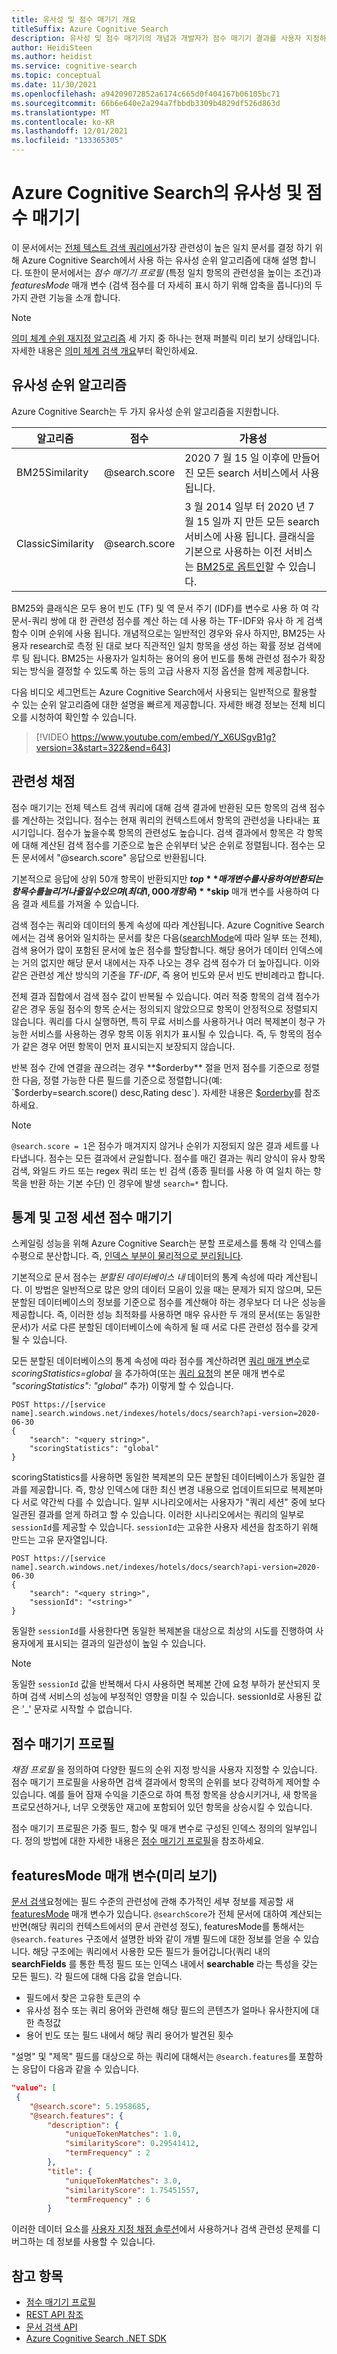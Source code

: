 ```yaml
---
title: 유사성 및 점수 매기기 개요
titleSuffix: Azure Cognitive Search
description: 유사성 및 점수 매기기의 개념과 개발자가 점수 매기기 결과를 사용자 지정하기 위해 수행할 수 있는 작업을 설명합니다.
author: HeidiSteen
ms.author: heidist
ms.service: cognitive-search
ms.topic: conceptual
ms.date: 11/30/2021
ms.openlocfilehash: a94209072852a6174c665d0f404167b06105bc71
ms.sourcegitcommit: 66b6e640e2a294a7fbbdb3309b4829df526d863d
ms.translationtype: MT
ms.contentlocale: ko-KR
ms.lasthandoff: 12/01/2021
ms.locfileid: "133365305"
---
```

# <a name="similarity-and-scoring-in-azure-cognitive-search"></a>Azure Cognitive Search의 유사성 및 점수 매기기

이 문서에서는 [전체 텍스트 검색 쿼리에서](search-lucene-query-architecture.md)가장 관련성이 높은 일치 문서를 결정 하기 위해 Azure Cognitive Search에서 사용 하는 유사성 순위 알고리즘에 대해 설명 합니다. 또한이 문서에서는 *점수 매기기 프로필* (특정 일치 항목의 관련성을 높이는 조건)과 *featuresMode* 매개 변수 (검색 점수를 더 자세히 표시 하기 위해 압축을 풉니다)의 두 가지 관련 기능을 소개 합니다.

> [!NOTE]
> [의미 체계 순위 재지정 알고리즘](semantic-ranking.md) 세 가지 중 하나는 현재 퍼블릭 미리 보기 상태입니다. 자세한 내용은 [의미 체계 검색 개요](semantic-search-overview.md)부터 확인하세요.

## <a name="similarity-ranking-algorithms"></a>유사성 순위 알고리즘

Azure Cognitive Search는 두 가지 유사성 순위 알고리즘을 지원합니다.

| 알고리즘 | 점수 | 가용성 |
|-----------|-------|--------------|
| BM25Similarity | @search.score | 2020 7 월 15 일 이후에 만들어진 모든 search 서비스에서 사용 됩니다. |
| ClassicSimilarity | @search.score | 3 월 2014 일부 터 2020 년 7 월 15 일까 지 만든 모든 search 서비스에 사용 됩니다. 클래식을 기본으로 사용하는 이전 서비스는 [BM25로 옵트인](index-ranking-similarity.md)할 수 있습니다. |

BM25와 클래식은 모두 용어 빈도 (TF) 및 역 문서 주기 (IDF)를 변수로 사용 하 여 각 문서-쿼리 쌍에 대 한 관련성 점수를 계산 하는 데 사용 하는 TF-IDF와 유사 하 게 검색 함수 이며 순위에 사용 됩니다. 개념적으로는 일반적인 경우와 유사 하지만, BM25는 사용자 research로 측정 된 대로 보다 직관적인 일치 항목을 생성 하는 확률 정보 검색에 루 팅 됩니다. BM25는 사용자가 일치하는 용어의 용어 빈도를 통해 관련성 점수가 확장되는 방식을 결정할 수 있도록 하는 등의 고급 사용자 지정 옵션을 함께 제공합니다.

다음 비디오 세그먼트는 Azure Cognitive Search에서 사용되는 일반적으로 활용할 수 있는 순위 알고리즘에 대한 설명을 빠르게 제공합니다. 자세한 배경 정보는 전체 비디오를 시청하여 확인할 수 있습니다.

> [!VIDEO https://www.youtube.com/embed/Y_X6USgvB1g?version=3&start=322&end=643]

## <a name="relevance-scoring"></a>관련성 채점

점수 매기기는 전체 텍스트 검색 쿼리에 대해 검색 결과에 반환된 모든 항목의 검색 점수를 계산하는 것입니다. 점수는 현재 쿼리의 컨텍스트에서 항목의 관련성을 나타내는 표시기입니다. 점수가 높을수록 항목의 관련성도 높습니다. 검색 결과에서 항목은 각 항목에 대해 계산된 검색 점수를 기준으로 높은 순위부터 낮은 순위로 정렬됩니다. 점수는 모든 문서에서 "@search.score" 응답으로 반환됩니다.

기본적으로 응답에 상위 50개 항목이 반환되지만 **$top** 매개 변수를 사용하여 반환되는 항목 수를 늘리거나 줄일 수 있으며(최대 1,000개 항목) **$skip** 매개 변수를 사용하여 다음 결과 세트를 가져올 수 있습니다.

검색 점수는 쿼리와 데이터의 통계 속성에 따라 계산됩니다. Azure Cognitive Search에서는 검색 용어와 일치하는 문서를 찾은 다음([searchMode](/rest/api/searchservice/search-documents#query-parameters)에 따라 일부 또는 전체), 검색 용어가 많이 포함된 문서에 높은 점수를 할당합니다. 해당 용어가 데이터 인덱스에는 거의 없지만 해당 문서 내에서는 자주 나오는 경우 검색 점수가 더 높아집니다. 이와 같은 관련성 계산 방식의 기준을 *TF-IDF*, 즉 용어 빈도와 문서 빈도 반비례라고 합니다.

전체 결과 집합에서 검색 점수 값이 반복될 수 있습니다. 여러 적중 항목의 검색 점수가 같은 경우 동일 점수의 항목 순서는 정의되지 않았으므로 항목이 안정적으로 정렬되지 않습니다. 쿼리를 다시 실행하면, 특히 무료 서비스를 사용하거나 여러 복제본이 청구 가능한 서비스를 사용하는 경우 항목 이동 위치가 표시될 수 있습니다. 즉, 두 항목의 점수가 같은 경우 어떤 항목이 먼저 표시되는지 보장되지 않습니다.

반복 점수 간에 연결을 끊으려는 경우 **$orderby** 절을 먼저 점수를 기준으로 정렬한 다음, 정렬 가능한 다른 필드를 기준으로 정렬합니다(예: `$orderby=search.score() desc,Rating desc`). 자세한 내용은 [$orderby](search-query-odata-orderby.md)를 참조하세요.

> [!NOTE]
> `@search.score = 1`은 점수가 매겨지지 않거나 순위가 지정되지 않은 결과 세트를 나타냅니다. 점수는 모든 결과에서 균일합니다. 점수를 매긴 결과는 쿼리 양식이 유사 항목 검색, 와일드 카드 또는 regex 쿼리 또는 빈 검색 (종종 필터를 사용 하 여 일치 하는 항목을 반환 하는 기본 수단) 인 경우에 발생 `search=*` 합니다.

<a name="scoring-statistics"></a>

## <a name="scoring-statistics-and-sticky-sessions"></a>통계 및 고정 세션 점수 매기기

스케일링 성능을 위해 Azure Cognitive Search는 분할 프로세스를 통해 각 인덱스를 수평으로 분산합니다. 즉, [인덱스 부분이 물리적으로 분리됩니다](search-capacity-planning.md#concepts-search-units-replicas-partitions-shards).

기본적으로 문서 점수는 *분할된 데이터베이스 내* 데이터의 통계 속성에 따라 계산됩니다. 이 방법은 일반적으로 많은 양의 데이터 모음이 있을 때는 문제가 되지 않으며, 모든 분할된 데이터베이스의 정보를 기준으로 점수를 계산해야 하는 경우보다 더 나은 성능을 제공합니다. 즉, 이러한 성능 최적화를 사용하면 매우 유사한 두 개의 문서(또는 동일한 문서)가 서로 다른 분할된 데이터베이스에 속하게 될 때 서로 다른 관련성 점수를 갖게 될 수 있습니다.

모든 분할된 데이터베이스의 통계 속성에 따라 점수를 계산하려면 [쿼리 매개 변수](/rest/api/searchservice/search-documents)로 *scoringStatistics=global* 을 추가하여(또는 [쿼리 요청](/rest/api/searchservice/search-documents)의 본문 매개 변수로 *"scoringStatistics": "global"* 추가) 이렇게 할 수 있습니다.

```http
POST https://[service name].search.windows.net/indexes/hotels/docs/search?api-version=2020-06-30
{
    "search": "<query string>",
    "scoringStatistics": "global"
}
```

scoringStatistics를 사용하면 동일한 복제본의 모든 분할된 데이터베이스가 동일한 결과를 제공합니다. 즉, 항상 인덱스에 대한 최신 변경 내용으로 업데이트되므로 복제본마다 서로 약간씩 다를 수 있습니다. 일부 시나리오에서는 사용자가 "쿼리 세션" 중에 보다 일관된 결과를 얻게 하려고 할 수 있습니다. 이러한 시나리오에서는 쿼리의 일부로 `sessionId`를 제공할 수 있습니다. `sessionId`는 고유한 사용자 세션을 참조하기 위해 만드는 고유 문자열입니다.

```http
POST https://[service name].search.windows.net/indexes/hotels/docs/search?api-version=2020-06-30
{
    "search": "<query string>",
    "sessionId": "<string>"
}
```

동일한 `sessionId`를 사용한다면 동일한 복제본을 대상으로 최상의 시도를 진행하여 사용자에게 표시되는 결과의 일관성이 높일 수 있습니다. 

> [!NOTE]
> 동일한 `sessionId` 값을 반복해서 다시 사용하면 복제본 간에 요청 부하가 분산되지 못하며 검색 서비스의 성능에 부정적인 영향을 미칠 수 있습니다. sessionId로 사용된 값은 '_' 문자로 시작할 수 없습니다.

## <a name="scoring-profiles"></a>점수 매기기 프로필

*채점 프로필* 을 정의하여 다양한 필드의 순위 지정 방식을 사용자 지정할 수 있습니다. 점수 매기기 프로필을 사용하면 검색 결과에서 항목의 순위를 보다 강력하게 제어할 수 있습니다. 예를 들어 잠재 수익을 기준으로 하여 특정 항목을 상승시키거나, 새 항목을 프로모션하거나, 너무 오랫동안 재고에 포함되어 있던 항목을 상승시킬 수 있습니다. 

점수 매기기 프로필은 가중 필드, 함수 및 매개 변수로 구성된 인덱스 정의의 일부입니다. 정의 방법에 대한 자세한 내용은 [점수 매기기 프로필](index-add-scoring-profiles.md)을 참조하세요.

<a name="featuresMode-param"></a>

## <a name="featuresmode-parameter-preview"></a>featuresMode 매개 변수(미리 보기)

[문서 검색](/rest/api/searchservice/preview-api/search-documents)요청에는 필드 수준의 관련성에 관해 추가적인 세부 정보를 제공할 새 [featuresMode](/rest/api/searchservice/preview-api/search-documents#featuresmode) 매개 변수가 있습니다. `@searchScore`가 전체 문서에 대하여 계산되는 반면(해당 쿼리의 컨텍스트에서의 문서 관련성 정도), featuresMode를 통해서는 `@search.features` 구조에서 설명한 바와 같이 개별 필드에 대한 정보를 얻을 수 있습니다. 해당 구조에는 쿼리에서 사용한 모든 필드가 들어갑니다(쿼리 내의 **searchFields** 를 통한 특정 필드 또는 인덱스 내에서 **searchable** 라는 특성을 갖는 모든 필드). 각 필드에 대해 다음 값을 얻습니다.

+ 필드에서 찾은 고유한 토큰의 수
+ 유사성 점수 또는 쿼리 용어와 관련해 해당 필드의 콘텐츠가 얼마나 유사한지에 대한 측정값
+ 용어 빈도 또는 필드 내에서 해당 쿼리 용어가 발견된 횟수

"설명" 및 "제목" 필드를 대상으로 하는 쿼리에 대해서는 `@search.features`를 포함하는 응답이 다음과 같을 수 있습니다.

```json
"value": [
 {
    "@search.score": 5.1958685,
    "@search.features": {
        "description": {
            "uniqueTokenMatches": 1.0,
            "similarityScore": 0.29541412,
            "termFrequency" : 2
        },
        "title": {
            "uniqueTokenMatches": 3.0,
            "similarityScore": 1.75451557,
            "termFrequency" : 6
        }
```

이러한 데이터 요소를 [사용자 지정 채점 솔루션](https://github.com/Azure-Samples/search-ranking-tutorial)에서 사용하거나 검색 관련성 문제를 디버그하는 데 정보를 사용할 수 있습니다.

## <a name="see-also"></a>참고 항목

+ [점수 매기기 프로필](index-add-scoring-profiles.md)
+ [REST API 참조](/rest/api/searchservice/)
+ [문서 검색 API](/rest/api/searchservice/search-documents)
+ [Azure Cognitive Search .NET SDK](/dotnet/api/overview/azure/search)